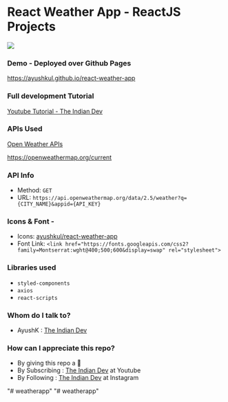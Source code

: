 # React Weather App - ReactJS Projects

![](weather.gif)

### Demo - Deployed over Github Pages 
https://ayushkul.github.io/react-weather-app

### Full development Tutorial 
[Youtube Tutorial - The Indian Dev](https://www.youtube.com/watch?v=_UXycMmVYj0)

### APIs Used
[Open Weather APIs](https://openweathermap.org/)

https://openweathermap.org/current

### API Info
* Method: `GET`
* URL: `https://api.openweathermap.org/data/2.5/weather?q={CITY_NAME}&appid={API_KEY}`

### Icons & Font -
* Icons: [ayushkul/react-weather-app](https://github.com/ayushkul/react-weather-app/tree/master/public/icons)
* Font Link: `<link href="https://fonts.googleapis.com/css2?family=Montserrat:wght@400;500;600&display=swap" rel="stylesheet">`

### Libraries used
* `styled-components`
* `axios`
* `react-scripts`

### Whom do I talk to? ###

* AyushK : [The Indian Dev](https://www.instagram.com/theindiandev)

### How can I appreciate this repo? ###

* By giving this repo a 🌟
* By Subscribing : [The Indian Dev](https://www.youtube.com/channel/UCbaR6YYn5VGXrR5_f-4tNsA) at Youtube
* By Following : [The Indian Dev](https://www.instagram.com/theindiandev) at Instagram

"# weatherapp" 
"# weatherapp" 
